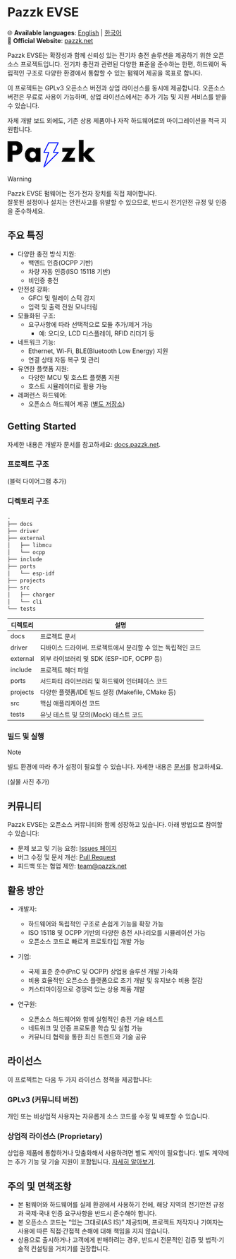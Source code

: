 # Pazzk EVSE

🌐 **Available languages**: [English](README.md) | [한국어](README_ko.md)<br />
🔗 **Official Website**: [pazzk.net](https://pazzk.net)

Pazzk EVSE는 확장성과 함께 신뢰성 있는 전기차 충전 솔루션을 제공하기 위한 오픈소스 프로젝트입니다. 전기차 충전과 관련된 다양한 표준을 준수하는 한편, 하드웨어 독립적인 구조로 다양한 환경에서 통합할 수 있는 펌웨어 제공을 목표로 합니다.

이 프로젝트는 GPLv3 오픈소스 버전과 상업 라이선스를 동시에 제공합니다. 오픈소스 버전은 무료로 사용이 가능하며, 상업 라이선스에서는 추가 기능 및 지원 서비스를 받을 수 있습니다.

자체 개발 보드 외에도, 기존 상용 제품이나 자작 하드웨어로의 마이그레이션을 적극 지원합니다.

[![pazzk-logo](docs/images/pazzk-logo.png)](https://pazzk.net)

> [!WARNING]
> Pazzk EVSE 펌웨어는 전기·전자 장치를 직접 제어합니다.<br />
> 잘못된 설정이나 설치는 안전사고를 유발할 수 있으므로, 반드시 전기안전 규정 및 인증을 준수하세요.

## 주요 특징
- 다양한 충전 방식 지원:
  - 백엔드 인증(OCPP 기반)
  - 차량 자동 인증(ISO 15118 기반)
  - 비인증 충전
- 안전성 강화:
  - GFCI 및 릴레이 스턱 감지
  - 입력 및 출력 전원 모니터링
- 모듈화된 구조:
  - 요구사항에 따라 선택적으로 모듈 추가/제거 가능
    - 예: 오디오, LCD 디스플레이, RFID 리더기 등
- 네트워크 기능:
  - Ethernet, Wi-Fi, BLE(Bluetooth Low Energy) 지원
  - 연결 상태 자동 복구 및 관리
- 유연한 플랫폼 지원:
  - 다양한 MCU 및 호스트 플랫폼 지원
  - 호스트 시뮬레이터로 활용 가능
- 레퍼런스 하드웨어:
  - 오픈소스 하드웨어 제공 ([별도 저장소](https://github.com/pazzk-labs/evse-hw))

## Getting Started
자세한 내용은 개발자 문서를 참고하세요: [docs.pazzk.net](https://docs.pazzk.net).

### 프로젝트 구조
(블럭 다이어그램 추가)

### 디렉토리 구조

```
.
├── docs
├── driver
├── external
│   ├── libmcu
│   └── ocpp
├── include
├── ports
│   └── esp-idf
├── projects
├── src
│   ├── charger
│   └── cli
└── tests
```

| 디렉토리 | 설명                                                         |
| -------- | ------------------------------------------------------------ |
| docs     | 프로젝트 문서                                                |
| driver   | 디바이스 드라이버. 프로젝트에서 분리할 수 있는 독립적인 코드 |
| external | 외부 라이브러리 및 SDK (ESP-IDF, OCPP 등)                    |
| include  | 프로젝트 헤더 파일                                           |
| ports    | 서드파티 라이브러리 및 하드웨어 인터페이스 코드              |
| projects | 다양한 플랫폼/IDE 빌드 설정 (Makefile, CMake 등)             |
| src      | 핵심 애플리케이션 코드                                       |
| tests    | 유닛 테스트 및 모의(Mock) 테스트 코드                        |

### 빌드 및 실행

> [!NOTE]
> 빌드 환경에 따라 추가 설정이 필요할 수 있습니다. 자세한 내용은 [문서](docs/markdown/build.md)를 참고하세요.

(실물 사진 추가)

## 커뮤니티
Pazzk EVSE는 오픈소스 커뮤니티와 함께 성장하고 있습니다. 아래 방법으로 참여할 수 있습니다:

- 문제 보고 및 기능 요청: [Issues 페이지](https://github.com/pazzk-labs/evse/issues)
- 버그 수정 및 문서 개선: [Pull Request](https://github.com/pazzk-labs/evse/pulls)
- 피드백 또는 협업 제안: [team@pazzk.net](mailto:team@pazzk.net)

## 활용 방안
- 개발자:
  - 하드웨어와 독립적인 구조로 손쉽게 기능을 확장 가능
  - ISO 15118 및 OCPP 기반의 다양한 충전 시나리오를 시뮬레이션 가능
  - 오픈소스 코드로 빠르게 프로토타입 개발 가능

- 기업:
  - 국제 표준 준수(PnC 및 OCPP) 상업용 솔루션 개발 가속화
  - 비용 효율적인 오픈소스 플랫폼으로 초기 개발 및 유지보수 비용 절감
  - 커스터마이징으로 경쟁력 있는 상용 제품 개발

- 연구원:
  - 오픈소스 하드웨어와 함께 실험적인 충전 기술 테스트
  - 네트워크 및 인증 프로토콜 학습 및 실험 가능
  - 커뮤니티 협력을 통한 최신 트렌드와 기술 공유

## 라이선스
이 프로젝트는 다음 두 가지 라이선스 정책을 제공합니다:

### GPLv3 (커뮤니티 버전)
개인 또는 비상업적 사용자는 자유롭게 소스 코드를 수정 및 배포할 수 있습니다.

### 상업적 라이선스 (Proprietary)
상업용 제품에 통합하거나 맞춤화해서 사용하려면 별도 계약이 필요합니다. 별도 계약에는 추가 기능 및 기술 지원이 포함됩니다.
[자세히 알아보기](https://pazzk.net/commercial-license).

## 주의 및 면책조항
- 본 펌웨어와 하드웨어를 실제 환경에서 사용하기 전에, 해당 지역의 전기안전 규정과 국제·국내 인증 요구사항을 반드시 준수해야 합니다.
- 본 오픈소스 코드는 “있는 그대로(AS IS)” 제공되며, 프로젝트 저작자나 기여자는 사용에 따른 직접·간접적 손해에 대해 책임을 지지 않습니다.
- 상용으로 출시하거나 고객에게 판매하려는 경우, 반드시 전문적인 검증 및 법적·기술적 컨설팅을 거치기를 권장합니다.
